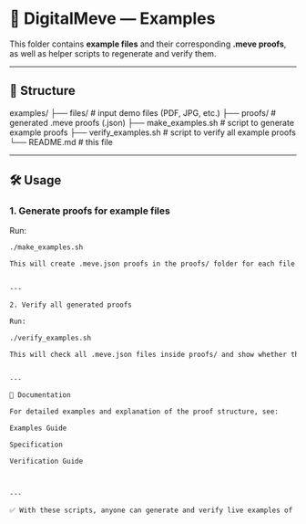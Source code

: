 # 📂 DigitalMeve — Examples

This folder contains **example files** and their corresponding **.meve proofs**, as well as helper scripts to regenerate and verify them.

---

## 📌 Structure

examples/ ├── files/       # input demo files (PDF, JPG, etc.) ├── proofs/      # generated .meve proofs (.json) ├── make_examples.sh   # script to generate example proofs ├── verify_examples.sh # script to verify all example proofs └── README.md    # this file

---

## 🛠 Usage

### 1. Generate proofs for example files

Run:

```bash
./make_examples.sh

This will create .meve.json proofs in the proofs/ folder for each file inside files/.


---

2. Verify all generated proofs

Run:

./verify_examples.sh

This will check all .meve.json files inside proofs/ and show whether they are valid.


---

📖 Documentation

For detailed examples and explanation of the proof structure, see:

Examples Guide

Specification

Verification Guide



---

✅ With these scripts, anyone can generate and verify live examples of DigitalMeve proofs in just a few seconds.
